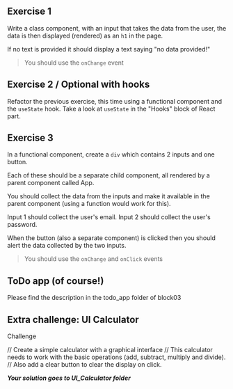 ## Exercise 1

Write a class component, with an input that takes the data from the user, the data is then displayed (rendered) as an `h1` in the page.

If no text is provided it should display a text saying "no data provided!" 

> You should use the `onChange` event

## Exercise 2 / Optional with hooks

Refactor the previous exercise, this time using a functional component and the `useState` hook. Take a look at `useState` in the "Hooks" block of React part. 

## Exercise 3

In a functional component, create a `div` which contains 2 inputs and one button.

Each of these should be a separate child component, all rendered by a parent component called App.

You should collect the data from the inputs and make it available in the parent component (using a function would work for this).

Input 1 should collect the user's email.
Input 2 should collect the user's password.

When the button (also a separate component) is clicked then you should alert the data collected by the two inputs.

> You should use the `onChange` and `onClick` events

## ToDo app (of course!)

Please find the description in the todo_app folder of block03

## Extra challenge: UI Calculator

Challenge

// Create a simple calculator with a graphical interface
// This calculator needs to work with the basic operations (add, subtract, multiply and divide). 
// Also add a clear button to clear the display on click. 

***Your solution goes to UI_Calculator folder***

